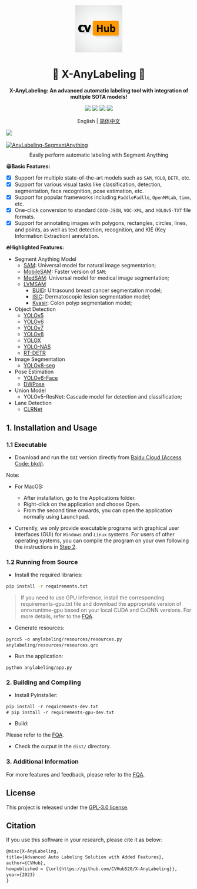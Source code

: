 <p align="center">
  <img alt="X-AnyLabeling" style="width: 128px; max-width: 100%; height: auto;" src="https://github.com/CVHub520/Resources/blob/main/X-Anylabeling/logo.png"/>
  <h1 align="center"> 💫 X-AnyLabeling 💫</h1>
  <p align="center"><b>X-AnyLabeling: An advanced automatic labeling tool with integration of multiple SOTA models!</b></p>
</p>

<p align="center">
    <a href="./LICENSE"><img src="https://img.shields.io/badge/License-LGPL%20v3-blue.svg"></a>
    <a href=""><img src="https://img.shields.io/badge/python-3.7+-aff.svg"></a>
    <a href=""><img src="https://img.shields.io/badge/os-linux%2C%20win%2C%20mac-pink.svg"></a>
    <a href="https://github.com/CVHub520/X-AnyLabeling/stargazers"><img src="https://img.shields.io/github/stars/CVHub520/X-AnyLabeling?color=ccf"></a>
</p>

<div align="center">

English | [简体中文](README_zh-CN.md)

</div>

![](https://user-images.githubusercontent.com/18329471/234640541-a6a65fbc-d7a5-4ec3-9b65-55305b01a7aa.png)

<a href="https://www.bilibili.com/video/BV1AV4y1U7h3/?spm_id_from=333.999.0.0">
  <img style="width: 800px; margin-left: auto; margin-right: auto; display: block;" alt="AnyLabeling-SegmentAnything" src="https://github.com/CVHub520/Resources/blob/main/X-Anylabeling/demo.gif"/>
</a>
<p style="text-align: center; margin-top: 10px;">Easily perform automatic labeling with Segment Anything</p>


**😀Basic Features:**

- [x] Support for multiple state-of-the-art models such as `SAM`, `YOLO`, `DETR`, etc.
- [x] Support for various visual tasks like classification, detection, segmentation, face recognition, pose estimation, etc.
- [x] Support for popular frameworks including `PaddlePadlle`, `OpenMMLab`, `timm`, etc.
- [x] One-click conversion to standard `COCO-JSON`, `VOC-XML`, and `YOLOv5-TXT` file formats.
- [x] Support for annotating images with polygons, rectangles, circles, lines, and points, as well as text detection, recognition, and KIE (Key Information Extraction) annotation.

**🔥Highlighted Features:**

- Segment Anything Model
  - [SAM](https://arxiv.org/abs/2304.02643): Universal model for natural image segmentation;
  - [MobileSAM](https://arxiv.org/abs/2306.14289): Faster version of `SAM`;
  - [MedSAM](https://arxiv.org/abs/2304.12306): Universal model for medical image segmentation;
  - [LVMSAM](https://arxiv.org/abs/2306.11925)
    - [BUID](https://github.com/CVHub520/X-AnyLabeling/tree/main/assets/examples/buid): Ultrasound breast cancer segmentation model;
    - [ISIC](https://github.com/CVHub520/X-AnyLabeling/tree/main/assets/examples/isic): Dermatoscopic lesion segmentation model;
    - [Kvasir](https://github.com/CVHub520/X-AnyLabeling/tree/main/assets/examples/kvasir): Colon polyp segmentation model;
- Object Detection
  - [YOLOv5](https://github.com/ultralytics/yolov5)
  - [YOLOv6](https://github.com/meituan/YOLOv6)
  - [YOLOv7](https://github.com/WongKinYiu/yolov7)
  - [YOLOv8](https://github.com/ultralytics/ultralytics)
  - [YOLOX](https://github.com/Megvii-BaseDetection/YOLOX)
  - [YOLO-NAS](https://github.com/Deci-AI/super-gradients/tree/master)
  - [RT-DETR](https://github.com/PaddlePaddle/PaddleDetection/blob/develop/configs/rtdetr/README.md)
- Image Segmentation
  - [YOLOv8-seg](https://github.com/ultralytics/ultralytics)
- Pose Estimation
  - [YOLOv6-Face](https://github.com/meituan/YOLOv6/tree/yolov6-face)
  - [DWPose](https://github.com/IDEA-Research/DWPose/tree/main)
- Union Model
  - YOLOv5-ResNet: Cascade model for detection and classification;
- Lane Detection
  - [CLRNet](https://github.com/Turoad/CLRNet) 

## 1. Installation and Usage

### 1.1 Executable

- Download and run the `GUI` version directly from [Baidu Cloud (Access Code: bkdj)](https://pan.baidu.com/s/1cJeRE2wdiYDy05pb5_JqYQ?pwd=bkdj).

Note:
- For MacOS:
  - After installation, go to the Applications folder.
  - Right-click on the application and choose Open.
  - From the second time onwards, you can open the application normally using Launchpad.

- Currently, we only provide executable programs with graphical user interfaces (GUI) for `Windows` and `Linux` systems. For users of other operating systems, you can compile the program on your own following the instructions in [Step 2](#build).


### 1.2 Running from Source

- Install the required libraries:

```bash
pip install -r requirements.txt
```

> If you need to use GPU inference, install the corresponding requirements-gpu.txt file and download the appropriate version of onnxruntime-gpu based on your local CUDA and CuDNN versions. For more details, refer to the [FQA](./docs/Q&A.md).

- Generate resources:

```
pyrcc5 -o anylabeling/resources/resources.py anylabeling/resources/resources.qrc
```

- Run the application:

```
python anylabeling/app.py
```

### 2. Building and Compiling

- Install PyInstaller:

```
pip install -r requirements-dev.txt
# pip install -r requirements-gpu-dev.txt
```

- Build:

Please refer to the [FQA](./docs/Q&A.md).

- Check the output in the `dist/` directory.

### 3. Additional Information

For more features and feedback, please refer to the [FQA](./docs/Q&A.md).

## License

This project is released under the [GPL-3.0 license](./LICENSE).

## Citation

If you use this software in your research, please cite it as below:

```
@misc{X-AnyLabeling,
title={Advanced Auto Labeling Solution with Added Features},
author={CVHub},
howpublished = {\url{https://github.com/CVHub520/X-AnyLabeling}},
year={2023}
}
```